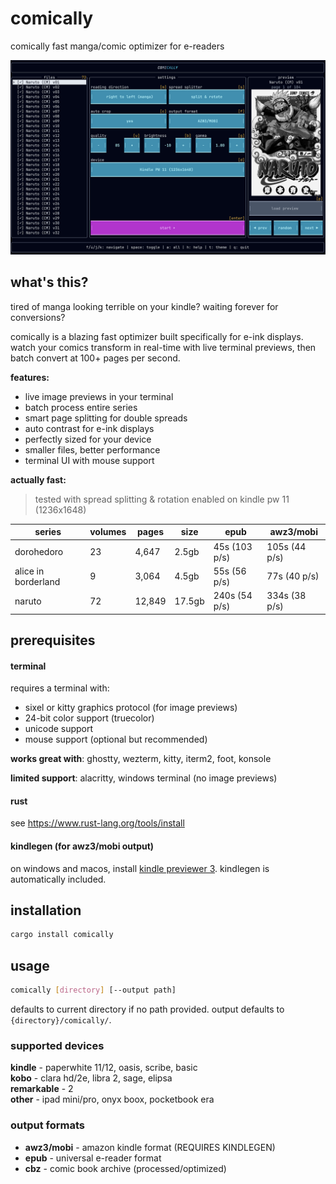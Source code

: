 # comically

comically fast manga/comic optimizer for e-readers

![preview](assets/preview.png)

## what's this?

tired of manga looking terrible on your kindle? waiting forever for conversions?

comically is a blazing fast optimizer built specifically for e-ink displays. watch your comics transform in real-time with live terminal previews, then batch convert at 100+ pages per second.

**features:**
- live image previews in your terminal
- batch process entire series
- smart page splitting for double spreads
- auto contrast for e-ink displays
- perfectly sized for your device
- smaller files, better performance
- terminal UI with mouse support

**actually fast:**
> tested with spread splitting & rotation enabled on kindle pw 11 (1236x1648)

| series | volumes | pages | size | epub | awz3/mobi |
|--------|---------|-------|------|------|-----------|
| dorohedoro | 23 | 4,647 | 2.5gb | 45s (103 p/s) | 105s (44 p/s) |
| alice in borderland | 9 | 3,064 | 4.5gb | 55s (56 p/s) | 77s (40 p/s) |
| naruto | 72 | 12,849 | 17.5gb | 240s (54 p/s) | 334s (38 p/s) | 

## prerequisites

#### terminal
requires a terminal with:
- sixel or kitty graphics protocol (for image previews)
- 24-bit color support (truecolor)
- unicode support
- mouse support (optional but recommended)

**works great with**: ghostty, wezterm, kitty, iterm2, foot, konsole

**limited support**: alacritty, windows terminal (no image previews)

#### rust
see https://www.rust-lang.org/tools/install

#### kindlegen (for awz3/mobi output)
on windows and macos, install [kindle previewer 3](https://www.amazon.com/Kindle-Previewer/b?ie=UTF8&node=21381691011). kindlegen is automatically included.

## installation

```bash
cargo install comically
```

## usage

```bash
comically [directory] [--output path]
```

defaults to current directory if no path provided. output defaults to `{directory}/comically/`.

### supported devices

**kindle** - paperwhite 11/12, oasis, scribe, basic  
**kobo** - clara hd/2e, libra 2, sage, elipsa  
**remarkable** - 2  
**other** - ipad mini/pro, onyx boox, pocketbook era

### output formats

- **awz3/mobi** - amazon kindle format (REQUIRES KINDLEGEN)
- **epub** - universal e-reader format
- **cbz** - comic book archive (processed/optimized)
